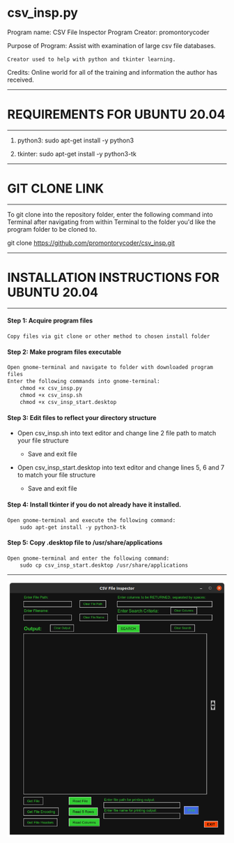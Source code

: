 # csv_insp.py

Program name: CSV File Inspector
Program Creator: promontorycoder

Purpose of Program: 
    Assist with examination of large csv file databases.
            
    Creator used to help with python and tkinter learning.

Credits:
    Online world for all of the training and information the author has
    received.        

________________________________________________________________________________

# REQUIREMENTS FOR UBUNTU 20.04
________________________________________________________________________________

1. python3:
    sudo apt-get install -y python3
    
2. tkinter: 
    sudo apt-get install -y python3-tk 

________________________________________________________________________________

# GIT CLONE LINK
________________________________________________________________________________

To git clone into the repository folder, enter the following command into 
Terminal after navigating from within Terminal to the folder you'd like the
program folder to be cloned to.

git clone https://github.com/promontorycoder/csv_insp.git
________________________________________________________________________________

# INSTALLATION INSTRUCTIONS FOR UBUNTU 20.04
________________________________________________________________________________

#### Step 1: Acquire program files
    Copy files via git clone or other method to chosen install folder

#### Step 2: Make program files executable
    Open gnome-terminal and navigate to folder with downloaded program files
    Enter the following commands into gnome-terminal:
        chmod +x csv_insp.py
        chmod +x csv_insp.sh
        chmod +x csv_insp_start.desktop
        
#### Step 3: Edit files to reflect your directory structure
- Open csv_insp.sh into text editor and change line 2 file path to match your
file structure
    - Save and exit file
    
- Open csv_insp_start.desktop into text editor and change lines 5, 6 and 7 to 
match your file structure
    - Save and exit file
    
#### Step 4: Install tkinter if you do not already have it installed.
    Open gnome-terminal and execute the following command:
        sudo apt-get install -y python3-tk
        
#### Step 5: Copy .desktop file to /usr/share/applications
    Open gnome-terminal and enter the following command:
        sudo cp csv_insp_start.desktop /usr/share/applications
________________________________________________________________________________

![Screenshot](Screenshot01.png)
